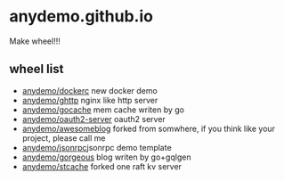 # anydemo.github.io

Make wheel!!!

## wheel list

- [anydemo/dockerc](https://github.com/anydemo/dockerc) new docker demo
- [anydemo/ghttp](https://github.com/anydemo/ghttp) nginx like http server
- [anydemo/gocache](https://github.com/anydemo/gocache) mem cache writen by go
- [anydemo/oauth2-server](https://github.com/anydemo/oauth2-server) oauth2 server
- [anydemo/awesomeblog](https://github.com/anydemo/awesomeblog) forked from somwhere, if you think like your project, please call me
- [anydemo/jsonrpc](https://github.com/anydemo/jsonrpc)jsonrpc demo template
- [anydemo/gorgeous](https://github.com/anydemo/gorgeous) blog writen by go+gqlgen
- [anydemo/stcache](https://github.com/anydemo/stcache) forked one raft kv server
